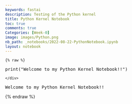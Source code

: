 ```yaml
---
keywords: fastai
description: Testing of the Python kernel
title: Python Kernel Notebook
toc: true
comments: true
Categories: [Week-0]
image: images/Python.png
nb_path: _notebooks/2022-08-22-PythonNotebook.ipynb
layout: notebook
---
```


<!--
#################################################
### THIS FILE WAS AUTOGENERATED! DO NOT EDIT! ###
#################################################
# file to edit: _notebooks/2022-08-22-PythonNotebook.ipynb
-->

<div class="container" id="notebook-container">
        
    {% raw %}
    
<div class="cell border-box-sizing code_cell rendered">
<div class="input">

<div class="inner_cell">
    <div class="input_area">
<div class=" highlight hl-ipython3"><pre><span></span><span class="nb">print</span><span class="p">(</span><span class="s2">&quot;Welcome to my Python Kernel Notebook!!&quot;</span><span class="p">)</span>
</pre></div>

    </div>
</div>
</div>

<div class="output_wrapper">
<div class="output">

<div class="output_area">

<div class="output_subarea output_stream output_stdout output_text">
<pre>Welcome to my Python Kernel Notebook!!
</pre>
</div>
</div>

</div>
</div>

</div>
    {% endraw %}

</div>
 

